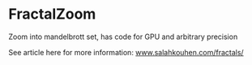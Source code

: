 # FractalZoom
Zoom into mandelbrott set, has code for GPU and arbitrary precision 

See article here for more information: www.salahkouhen.com/fractals/ 
